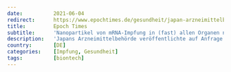 ```yaml
---
date:          2021-06-04
redirect:      https://www.epochtimes.de/gesundheit/japan-arzneimittelbehoerde-gibt-versuchsdaten-frei-mrna-nanopartikel-in-fast-allen-organen-a3527789.html
title:         Epoch Times
subtitle:      'Nanopartikel von mRNA-Impfung in (fast) allen Organen nachgewiesen'
description:   'Japans Arzneimittelbehörde veröffentlichte auf Anfrage Daten zu Tierversuchen mit dem mRNA-Impfstoff von Pfizer/BioNTech. In dem teilweise geschwärzten und unvollständigen Bericht zeigte sich, dass die in der mRNA-Impfung eingesetzten Nanopartikel in nahezu alle Organe gelangen – unter anderem ins Knochenmark, die Schilddrüse und die Geschlechtsorgane.'
country:       [DE]
categories:    [Impfung, Gesundheit]
tags:          [biontech]
---
```

